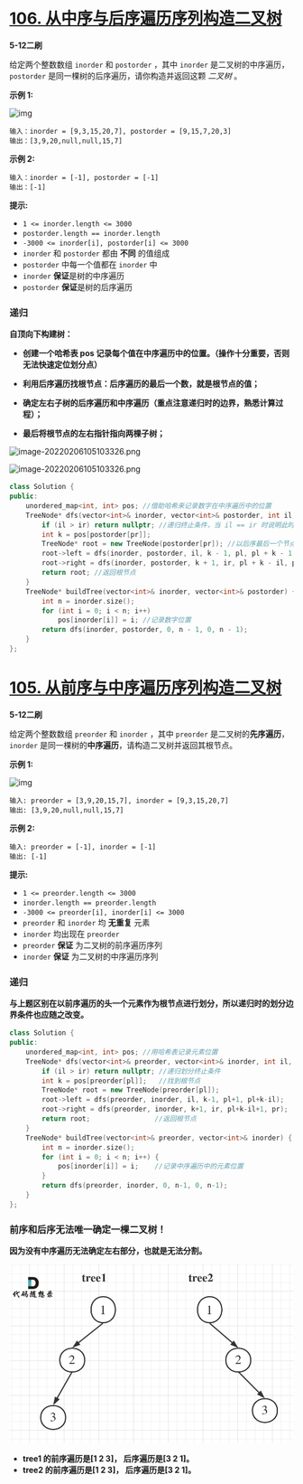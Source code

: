 # [106. 从中序与后序遍历序列构造二叉树](https://leetcode-cn.com/problems/construct-binary-tree-from-inorder-and-postorder-traversal/)

**5-12二刷**

给定两个整数数组 `inorder` 和 `postorder` ，其中 `inorder` 是二叉树的中序遍历， `postorder` 是同一棵树的后序遍历，请你构造并返回这颗 *二叉树* 。

**示例 1:**

![img](../../Images/Untitled.assets/tree.jpg)

```
输入：inorder = [9,3,15,20,7], postorder = [9,15,7,20,3]
输出：[3,9,20,null,null,15,7]
```

**示例 2:**

```
输入：inorder = [-1], postorder = [-1]
输出：[-1]
```

**提示:**

- `1 <= inorder.length <= 3000`
- `postorder.length == inorder.length`
- `-3000 <= inorder[i], postorder[i] <= 3000`
- `inorder` 和 `postorder` 都由 **不同** 的值组成
- `postorder` 中每一个值都在 `inorder` 中
- `inorder` **保证**是树的中序遍历
- `postorder` **保证**是树的后序遍历

### 递归

**自顶向下构建树：**

- **创建一个哈希表 pos 记录每个值在中序遍历中的位置。（操作十分重要，否则无法快速定位划分点）**

- **利用后序遍历找根节点：后序遍历的最后一个数，就是根节点的值；**
- **确定左右子树的后序遍历和中序遍历（重点注意递归时的边界，熟悉计算过程）；**
- **最后将根节点的左右指针指向两棵子树；**

![image-20220206105103326.png](../../Images/Untitled.assets/1644115879-zjoUvl-image-20220206105103326.png)

![image-20220206105103326.png](../../Images/Untitled.assets/1644116494-KxZpGC-file_1644116498940.png)

```c++
class Solution {
public:
    unordered_map<int, int> pos; //借助哈希来记录数字在中序遍历中的位置
    TreeNode* dfs(vector<int>& inorder, vector<int>& postorder, int il, int ir, int pl, int pr) {						 
        if (il > ir) return nullptr; //递归终止条件，当 il == ir 时说明此时只有一个节点
        int k = pos[postorder[pr]];
        TreeNode* root = new TreeNode(postorder[pr]); //以后序最后一个节点创建根节点
        root->left = dfs(inorder, postorder, il, k - 1, pl, pl + k - 1 - il);
        root->right = dfs(inorder, postorder, k + 1, ir, pl + k - il, pr - 1);
        return root; //返回根节点
    }
    TreeNode* buildTree(vector<int>& inorder, vector<int>& postorder) {
        int n = inorder.size();
        for (int i = 0; i < n; i++)
            pos[inorder[i]] = i; //记录数字位置
        return dfs(inorder, postorder, 0, n - 1, 0, n - 1);
    }
};
```

# [105. 从前序与中序遍历序列构造二叉树](https://leetcode-cn.com/problems/construct-binary-tree-from-preorder-and-inorder-traversal/)

**5-12二刷**

给定两个整数数组 `preorder` 和 `inorder` ，其中 `preorder` 是二叉树的**先序遍历**， `inorder` 是同一棵树的**中序遍历**，请构造二叉树并返回其根节点。

**示例 1:**

![img](../../Images/Untitled.assets/tree-16444869927594.jpg)

```
输入: preorder = [3,9,20,15,7], inorder = [9,3,15,20,7]
输出: [3,9,20,null,null,15,7]
```

**示例 2:**

```
输入: preorder = [-1], inorder = [-1]
输出: [-1]
```

**提示:**

- `1 <= preorder.length <= 3000`
- `inorder.length == preorder.length`
- `-3000 <= preorder[i], inorder[i] <= 3000`
- `preorder` 和 `inorder` 均 **无重复** 元素
- `inorder` 均出现在 `preorder`
- `preorder` **保证** 为二叉树的前序遍历序列
- `inorder` **保证** 为二叉树的中序遍历序列

### 递归

**与上题区别在以前序遍历的头一个元素作为根节点进行划分，所以递归时的划分边界条件也应随之改变。**

```c++
class Solution {
public:
    unordered_map<int, int> pos; //用哈希表记录元素位置
    TreeNode* dfs(vector<int>& preorder, vector<int>& inorder, int il, int ir,int pl, int pr) {
        if (il > ir) return nullptr; //递归划分终止条件
        int k = pos[preorder[pl]];   //找到根节点
        TreeNode* root = new TreeNode(preorder[pl]);
        root->left = dfs(preorder, inorder, il, k-1, pl+1, pl+k-il);
        root->right = dfs(preorder, inorder, k+1, ir, pl+k-il+1, pr);
        return root;				//返回根节点
    }
    TreeNode* buildTree(vector<int>& preorder, vector<int>& inorder) {
        int n = inorder.size();
        for (int i = 0; i < n; i++) {
            pos[inorder[i]] = i;	//记录中序遍历中的元素位置
        }
        return dfs(preorder, inorder, 0, n-1, 0, n-1);
    }
};
```

### 前序和后序无法唯一确定一棵二叉树！

**因为没有中序遍历无法确定左右部分，也就是无法分割。**

![106.从中序与后序遍历序列构造二叉树2](../../Images/13.从中序与后序遍历序列构造二叉树.assets/20210203154720326.png)

- **tree1 的前序遍历是[1 2 3]， 后序遍历是[3 2 1]。**
- **tree2 的前序遍历是[1 2 3]， 后序遍历是[3 2 1]。**
